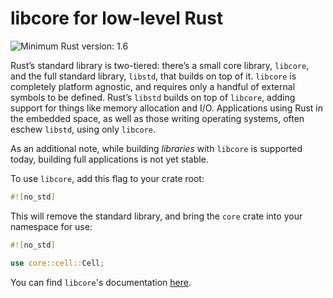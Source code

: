 # libcore for low-level Rust

![Minimum Rust version: 1.6](https://img.shields.io/badge/Minimum%20Rust%20Version-1.6-brightgreen.svg)

Rust’s standard library is two-tiered: there’s a small core library,
`libcore`, and the full standard library, `libstd`, that builds on top of it.
`libcore` is completely platform agnostic, and requires only a handful of
external symbols to be defined. Rust’s `libstd` builds on top of `libcore`,
adding support for things like memory allocation and I/O. Applications using
Rust in the embedded space, as well as those writing operating systems, often
eschew `libstd`, using only `libcore`.

As an additional note, while building *libraries* with `libcore` is supported
today, building full applications is not yet stable.

To use `libcore`, add this flag to your crate root:

```rust
#![no_std]
```

This will remove the standard library, and bring the `core` crate into your
namespace for use:

```rust
#![no_std]

use core::cell::Cell;
```

You can find `libcore`'s documentation [here](https://doc.rust-lang.org/core/).